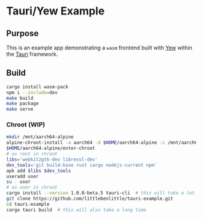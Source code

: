 # Tauri/Yew Example

## Purpose

This is an example app demonstrating a `wasm` frontend built with [Yew](https://yew.rs) within the [Tauri](https://tauri.studio) framework.

## Build

```sh
cargo install wasm-pack
npm i --include=dev
make build
make package
make serve
```

### Chroot (WIP)

```sh
mkdir /mnt/aarch64-alpine
alpine-chroot-install -a aarch64 -d $HOME/aarch64-alpine -i /mnt/aarch64-alpine
$HOME/aarch64-alpine/enter-chroot
# as root in chroot
libs='webkit2gtk-dev libressl-dev'
dev_tools='git build-base rust cargo nodejs-current npm'
apk add $libs $dev_tools
useradd user
su - user
# as user in chroot
cargo install --version 1.0.0-beta.5 tauri-cli  # this will take a lot of time (62 mins on 9th gen intel i7)
git clone https://github.com/littlebenlittle/tauri-example.git
cd tauri-example
cargo tauri build  # this will also take a long time
```

